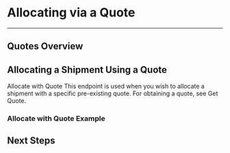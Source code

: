 # Allocating via a Quote


---

## Quotes Overview



## Allocating a Shipment Using a Quote

Allocate with Quote This endpoint is used when you wish to allocate a shipment with a specific pre-existing quote. For obtaining a quote, see Get Quote.

### Allocate with Quote Example



## Next Steps



<script src="../../scripts/requesttabs.js"></script>
<script src="../../scripts/responsetabs.js"></script>
<script src="../../scripts/copy.js"></script>